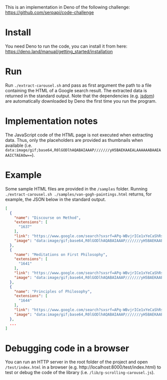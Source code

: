 This is an implementation in Deno of the following challenge:
https://github.com/serpapi/code-challenge

# Install

You need Deno to run the code, you can install it from here:
https://deno.land/manual/getting_started/installation

# Run

Run `./extract-carousel.sh` and pass as first argument the path to a file
containing the HTML of a Google search result. The extracted data is returned in
the standard output. Note that the dependencies (e.g.
[jsdom](https://github.com/jsdom/jsdom)) are automatically downloaded by Deno
the first time you run the program.

# Implementation notes

The JavaScript code of the HTML page is not executed when extracting data. Thus,
only the placeholders are provided as thumbnails when available (i.e.
`data:image/gif;base64,R0lGODlhAQABAIAAAP///////yH5BAEKAAEALAAAAAABAAEAAAICTAEAOw==`).

# Example

Some sample HTML files are provided in the `/samples` folder. Running
`./extract-carousel.sh ./samples/van-gogh-paintings.html` returns, for example,
the JSON below in the standard output.

```json
[
  {
    "name": "Discourse on Method",
    "extensions": [
      "1637"
    ],
    "link": "https://www.google.com/search?sxsrf=APq-WBvjrICe1xYeCaShRsQcYNudWzQcMg:1647145208200&q=Discourse+on+Method&stick=H4sIAAAAAAAAAONgFuLQz9U3MEsuzlbiBLEMLQzM07SkspOt9JPy87P1E0tLMvKLrEDsYoX8vJzKR4wPGLkFXv64Jyx1jXHSmpPXGM8zcuFRL6TDxeaaV5JZUinEI8XFBbfOSISLVz9d39Awq6AwvszIJFlg8a9pjErVRhm7Lk07x5YkqCfIwOAmE-ogZST4JWij4frF7-y1hLjYPYt98pMTcwQ7Gvi2Nb1da68lzMURkliRn5efWynotFrTv-R1lb2SIufTSP4GE-U39oJf9v27__KKmYMEiwKDBoPhI0tWh_VTGA9oMRxgZGrat-IQGwcHowCDERMHgxWTBlMVEwcTzyJWYZfM4uT80qLiVKAnFHxTgZ5KmcDGCAA_NHBPMAEAAA&sa=X&ved=2ahUKEwiawpyInsL2AhVLyYUKHUZKAWIQ-BZ6BAgTEA4",
    "image": "data:image/gif;base64,R0lGODlhAQABAIAAAP///////yH5BAEKAAEALAAAAAABAAEAAAICTAEAOw=="
  },
  {
    "name": "Meditations on First Philosophy",
    "extensions": [
      "1641"
    ],
    "link": "https://www.google.com/search?sxsrf=APq-WBvjrICe1xYeCaShRsQcYNudWzQcMg:1647145208200&q=Meditations+on+First+Philosophy&stick=H4sIAAAAAAAAAONgFuLQz9U3MEsuzlbiBLEMK5PSi7SkspOt9JPy87P1E0tLMvKLrEDsYoX8vJzKR4wPGLkFXv64Jyx1jXHSmpPXGM8zcuFRL6TDxeaaV5JZUinEI8XFBbfOSISLVz9d39Awq6AwvszIJFlg8a9pjErVRhm7Lk07x5YkqCfIwOAmE-ogZST4JWij4frF7-y1hLjYPYt98pMTcwQ7Gvi2Nb1da68lzMURkliRn5efWynotFrTv-R1lb2SIufTSP4GE-U39oJf9v27__KKmYMEiwKDBoPhI0tWh_VTGA9oMRxgZGrat-IQGwcHowCDERMHgxWTBlMVEwcTzyJWed_UlMySxJLM_DyQNxTcMouKSxQCMjJz8ovzCzIqJ7AxAgDI6o3sPAEAAA&sa=X&ved=2ahUKEwiawpyInsL2AhVLyYUKHUZKAWIQ-BZ6BAgTEBE",
    "image": "data:image/gif;base64,R0lGODlhAQABAIAAAP///////yH5BAEKAAEALAAAAAABAAEAAAICTAEAOw=="
  },
  {
    "name": "Principles of Philosophy",
    "extensions": [
      "1644"
    ],
    "link": "https://www.google.com/search?sxsrf=APq-WBvjrICe1xYeCaShRsQcYNudWzQcMg:1647145208200&q=Principles+of+Philosophy&stick=H4sIAAAAAAAAAONgFuLQz9U3MEsuzlbiBLGSzSrzkrSkspOt9JPy87P1E0tLMvKLrEDsYoX8vJzKR4wPGLkFXv64Jyx1jXHSmpPXGM8zcuFRL6TDxeaaV5JZUinEI8XFBbfOSISLVz9d39Awq6AwvszIJFlg8a9pjErVRhm7Lk07x5YkqCfIwOAmE-ogZST4JWij4frF7-y1hLjYPYt98pMTcwQ7Gvi2Nb1da68lzMURkliRn5efWynotFrTv-R1lb2SIufTSP4GE-U39oJf9v27__KKmYMEiwKDBoPhI0tWh_VTGA9oMRxgZGrat-IQGwcHowCDERMHgxWTBlMVEwcTzyJWiYCizLzkzIKcVKAv0hQCMjJz8ovzCzIqJ7AxAgAl6hq5NQEAAA&sa=X&ved=2ahUKEwiawpyInsL2AhVLyYUKHUZKAWIQ-BZ6BAgTEBQ",
    "image": "data:image/gif;base64,R0lGODlhAQABAIAAAP///////yH5BAEKAAEALAAAAAABAAEAAAICTAEAOw=="
  },
  ...
]
```

# Debugging code in a browser

You can run an HTTP server in the root folder of the project and open
`/test/index.html` in a browser (e.g. http://localhost:8000/test/index.html) to
test or debug the code of the library (i.e. `/lib/g-scrolling-carousel.js`).
